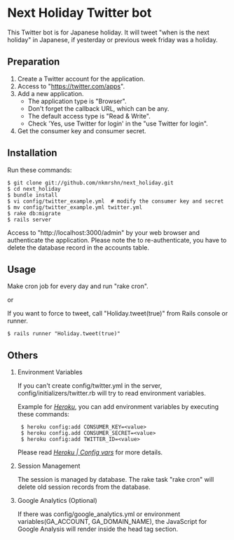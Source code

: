 Next Holiday Twitter bot
========================

This Twitter bot is for Japanese holiday. It will tweet "when is the next holiday" in Japanese, if yesterday or previous week friday was a holiday.

Preparation
-----------

1. Create a Twitter account for the application.
2. Access to "https://twitter.com/apps".
3. Add a new application.
   - The application type is "Browser".
   - Don't forget the callback URL, which can be any.
   - The default access type is "Read & Write".
   - Check 'Yes, use Twitter for login' in the "use Twitter for login".
4. Get the consumer key and consumer secret.

Installation
------------

Run these commands:

    $ git clone git://github.com/nkmrshn/next_holiday.git
    $ cd next_holiday
    $ bundle install
    $ vi config/twitter_example.yml  # modify the consumer key and secret
    $ mv config/twitter_example.yml twitter.yml
    $ rake db:migrate
    $ rails server

Access to "http://localhost:3000/admin" by your web browser and authenticate the application. Please note the to re-authenticate, you have to delete the database record in the accounts table.

Usage
-----
Make cron job for every day and run "rake cron".

or

If you want to force to tweet, call "Holiday.tweet(true)" from Rails console or runner.

    $ rails runner "Holiday.tweet(true)"

Others
------

1. Environment Variables

    If you can't create config/twitter.yml in the server, config/initializers/twitter.rb will try to read environment variables.

    Example for [*Heroku*](http://heroku.com/), you can add environment variables by executing these commands:

        $ heroku config:add CONSUMER_KEY=<value>
        $ heroku config.add CONSUMER_SECRET=<value>
        $ heroku config:add TWITTER_ID=<value>

    Please read [*Heroku | Config vars*](http://docs.heroku.com/config-vars) for more details.

2. Session Management

    The session is managed by database. The rake task "rake cron" will delete old session records from the database.

3. Google Analytics (Optional)

    If there was config/google_analytics.yml or environment variables(GA_ACCOUNT, GA_DOMAIN_NAME), the JavaScript for Google Analysis will render inside the head tag section.
